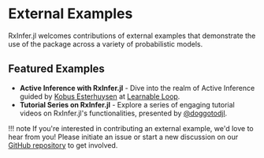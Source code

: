 # External Examples

RxInfer.jl welcomes contributions of external examples that demonstrate the use of the package across a variety of probabilistic models.

## Featured Examples

- **Active Inference with RxInfer.jl** - Dive into the realm of Active Inference guided by [Kobus Esterhuysen](https://www.linkedin.com/in/kobusesterhuysen/) at [Learnable Loop](https://learnableloop.com/#category=RxInfer).
- **Tutorial Series on RxInfer.jl** - Explore a series of engaging tutorial videos on RxInfer.jl's functionalities, presented by [@doggotodjl](https://www.youtube.com/@doggodotjl/search?query=RxInfer).

!!! note 
    If you're interested in contributing an external example, we'd love to hear from you! Please initiate an issue or start a new discussion on our [GitHub repository](https://github.com/reactivebayes/RxInfer.jl) to get involved.
